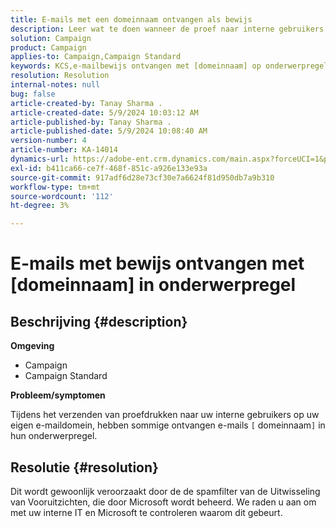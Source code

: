 ```yaml
---
title: E-mails met een domeinnaam ontvangen als bewijs
description: Leer wat te doen wanneer de proef naar interne gebruikers op uw e-maildomein wordt verzonden en sommige ontvangen e-mails [domeinnaam] in hun onderwerpregel hebben.
solution: Campaign
product: Campaign
applies-to: Campaign,Campaign Standard
keywords: KCS,e-mailbewijs ontvangen met [domeinnaam] op onderwerpregel
resolution: Resolution
internal-notes: null
bug: false
article-created-by: Tanay Sharma .
article-created-date: 5/9/2024 10:03:12 AM
article-published-by: Tanay Sharma .
article-published-date: 5/9/2024 10:08:40 AM
version-number: 4
article-number: KA-14014
dynamics-url: https://adobe-ent.crm.dynamics.com/main.aspx?forceUCI=1&pagetype=entityrecord&etn=knowledgearticle&id=249aca55-eb0d-ef11-9f8a-6045bd0201f5
exl-id: b411ca66-ce7f-468f-851c-a926e133e93a
source-git-commit: 917adf6d28e73cf30e7a6624f81d950db7a9b310
workflow-type: tm+mt
source-wordcount: '112'
ht-degree: 3%

---
```


# E-mails met bewijs ontvangen met [domeinnaam] in onderwerpregel

## Beschrijving {#description}


<b>Omgeving</b>

- Campaign
- Campaign Standard




<b>Probleem/symptomen</b>

Tijdens het verzenden van proefdrukken naar uw interne gebruikers op uw eigen e-maildomein, hebben sommige ontvangen e-mails `[` domeinnaam`]`  in hun onderwerpregel.


## Resolutie {#resolution}


Dit wordt gewoonlijk veroorzaakt door de de spamfilter van de Uitwisseling van Vooruitzichten, die door Microsoft wordt beheerd. We raden u aan om met uw interne IT en Microsoft te controleren waarom dit gebeurt.
